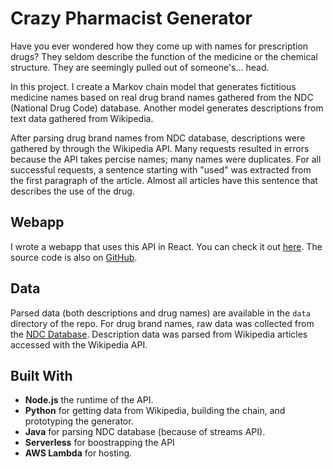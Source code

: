 # Crazy Pharmacist Generator

Have you ever wondered how they come up with names for prescription drugs? 
They seldom describe the function of the medicine or the chemical structure.
They are seemingly pulled out of someone's... head.
    
In this project. I create a Markov chain model that generates fictitious 
medicine names based on real drug brand names gathered from the NDC
(National Drug Code) database. Another model generates descriptions from
text data gathered from Wikipedia.

After parsing drug brand names from NDC database, descriptions were gathered
by through the Wikipedia API. Many requests resulted in errors because the
API takes percise names; many names were duplicates. For all successful
requests, a sentence starting with "used" was extracted from the first
paragraph of the article. Almost all articles have this sentence that
describes the use of the drug.


## Webapp

I wrote a webapp that uses this API in React. You can check it out [here](https://alexkalinins.github.io/crazy-pharmacist/). The source code is also on [GitHub](https://github.com/alexkalinins/crazy-pharmacist).

## Data

Parsed data (both descriptions and drug names) are available in the `data` directory of the repo. For drug brand names, raw data was collected from the [NDC Database](https://www.fda.gov/drugs/drug-approvals-and-databases/national-drug-code-directory). Description data was parsed from Wikipedia articles accessed with the Wikipedia API.


## Built With

- **Node.js** the runtime of the API.
- **Python** for getting data from Wikipedia, building the chain, and prototyping the generator.
- **Java** for parsing NDC database (because of streams API).
- **Serverless** for boostrapping the API
- **AWS Lambda** for hosting.
